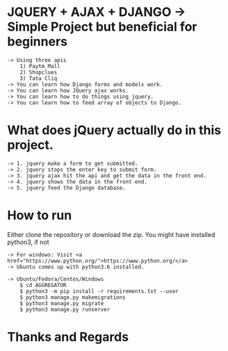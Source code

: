 # JQUERY + AJAX + DJANGO -> Simple Project but beneficial for beginners
    -> Using three apis 
        1) Paytm Mall 
        2) Shopclues
        3) Tata Cliq
    -> You can learn how Django forms and models work.
    -> You can learn how JQuery ajax works.
    -> You can learn how to do things using jquery.
    -> You can learn how to feed array of objects to Django.

# What does jQuery actually do in this project.
	
    -> 1. jquery make a form to get submitted.
    -> 2. jquery stops the enter key to submit form.
    -> 3. jquery ajax hit the api and get the data in the front end.
    -> 4. jquery shows the data in the front end.
    -> 5. jquery feed the Django database.


# How to run

Either clone the repository or download the zip.
You might have installed python3, if not 

    -> For windows: Visit <a href="https://www.python.org/">https://www.python.org/</a>
    -> Ubuntu comes up with python3.6 installed.

    -> Ubuntu/Fedora/Centos/Windows
        $ cd AGGREGATOR
        $ python3 -m pip install -r requirements.txt --user
        $ python3 manage.py makemigrations
        $ python3 manage.py migrate
        $ python3 manage.py runserver

# Thanks and Regards
